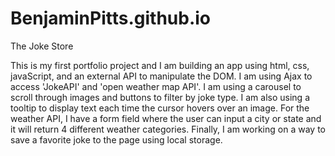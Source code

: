 # BenjaminPitts.github.io
The Joke Store

This is my first portfolio project and I am building an app using html, css, javaScript,
and an external API to manipulate the DOM. I am using Ajax to access 'JokeAPI' and 'open weather map API'.
I am using a carousel to scroll through images and buttons to filter by joke type. I am also using a tooltip to display text each time the cursor hovers over an image. For the weather API, I have a form field where the user can input a city or state and it will return 4 different weather categories. Finally, I am working on a way to save a favorite joke to the page using local storage.
